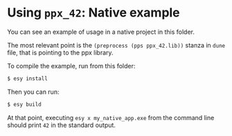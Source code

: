 # Using `ppx_42`: Native example

You can see an example of usage in a native project in this folder.

The most relevant point is the `(preprocess (pps ppx_42.lib))` stanza in `dune` file, that is pointing to the ppx library.

To compile the example, run from this folder:

```bash
$ esy install
```

Then you can run:

```bash
$ esy build
```

At that point, executing `esy x my_native_app.exe` from the command line should print `42` in the standard output.
